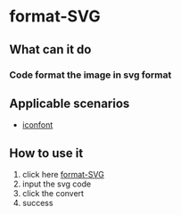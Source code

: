 <!--
 * @Date: 2023-03-21 23:52:51
 * @LastEditors: heyq heyq020814@qq.com
 * @LastEditTime: 2023-03-21 23:53:21
 * @FilePath: \format-SVG\README.md
-->
# format-SVG

## What can it do

### Code format the image in svg format

## Applicable scenarios

- [iconfont](https://www.iconfont.cn/)

## How to use it

1. click here [format-SVG](https://less-famous-iter.github.io/format-SVG/)
2. input the svg code
3. click the convert
4. success
